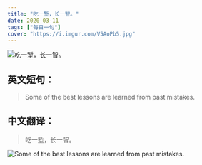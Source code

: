 ```yaml
---
title: "吃一堑，长一智。"
date: 2020-03-11
tags: ["每日一句"]
cover: "https://i.imgur.com/V5AoPb5.jpg"
---
```


![吃一堑，长一智。](https://i.imgur.com/WbIf9fE.jpg)

## 英文短句：
> Some of the best lessons are learned from past mistakes.

<!--more-->

## 中文翻译：
> 吃一堑，长一智。

![Some of the best lessons are learned from past mistakes.](https://i.imgur.com/260kZ9P.jpg)

